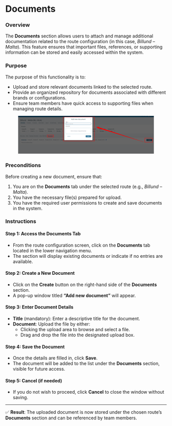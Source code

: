 # Documents

### **Overview**

The **Documents** section allows users to attach and manage additional documentation related to the route configuration (in this case, _Billund – Malta_). This feature ensures that important files, references, or supporting information can be stored and easily accessed within the system.

### **Purpose**

The purpose of this functionality is to:

* Upload and store relevant documents linked to the selected route.
* Provide an organized repository for documents associated with different brands or configurations.
* Ensure team members have quick access to supporting files when managing route details.

<figure><img src="../../.gitbook/assets/image (1).png" alt=""><figcaption></figcaption></figure>

### **Preconditions**

Before creating a new document, ensure that:

1. You are on the **Documents** tab under the selected route (e.g., _Billund – Malta_).
2. You have the necessary file(s) prepared for upload.
3. You have the required user permissions to create and save documents in the system.

### **Instructions**

#### **Step 1: Access the Documents Tab**

* From the route configuration screen, click on the **Documents** tab located in the lower navigation menu.
* The section will display existing documents or indicate if no entries are available.

#### **Step 2: Create a New Document**

* Click on the **Create** button on the right-hand side of the **Documents** section.
* A pop-up window titled **“Add new document”** will appear.

#### **Step 3: Enter Document Details**

* **Title** (mandatory): Enter a descriptive title for the document.
* **Document**: Upload the file by either:
  * Clicking the upload area to browse and select a file.
  * Drag and drop the file into the designated upload box.

#### **Step 4: Save the Document**

* Once the details are filled in, click **Save**.
* The document will be added to the list under the **Documents** section, visible for future access.

#### **Step 5: Cancel (if needed)**

* If you do not wish to proceed, click **Cancel** to close the window without saving.

***

✅ **Result**: The uploaded document is now stored under the chosen route’s **Documents** section and can be referenced by team members.
